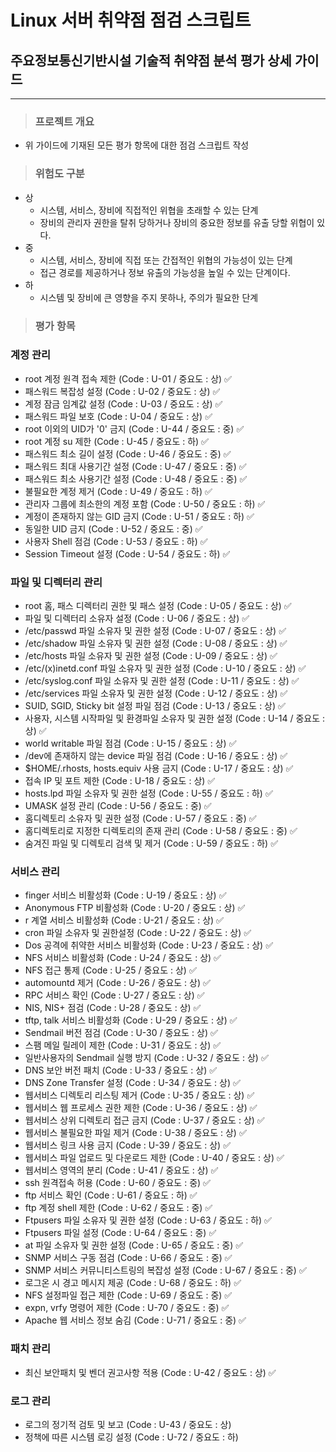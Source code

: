 # Linux 서버 취약점 점검 스크립트
## 주요정보통신기반시설 기술적 취약점 분석 평가 상세 가이드
---
>### 프로젝트 개요
- 위 가이드에 기재된 모든 평가 항목에 대한 점검 스크립트 작성
>### 위험도 구분
- 상
    - 시스템, 서비스, 장비에 직접적인 위협을 초래할 수 있는 단계
    - 장비의 관리자 권한을 탈취 당하거나 장비의 중요한 정보를 유출 당할 위협이 있다.
- 중
    - 시스템, 서비스, 장비에 직접 또는 간접적인 위협의 가능성이 있는 단계
    - 접근 경로를 제공하거나 정보 유출의 가능성을 높일 수 있는 단계이다.
- 하
    - 시스템 및 장비에 큰 영향을 주지 못하나, 주의가 필요한 단계
>### 평가 항목
### 계정 관리
- root 계정 원격 접속 제한 (Code : U-01 / 중요도 : 상) ✅
- 패스워드 복잡성 설정 (Code : U-02 / 중요도 : 상) ✅
- 계정 잠금 임계값 설정 (Code : U-03 / 중요도 : 상) ✅
- 패스워드 파일 보호 (Code : U-04 / 중요도 : 상) ✅
- root 이외의 UID가 '0' 금지 (Code : U-44 / 중요도 : 중) ✅
- root 계정 su 제한 (Code : U-45 / 중요도 : 하) ✅
- 패스워드 최소 길이 설정 (Code : U-46 / 중요도 : 중) ✅
- 패스워드 최대 사용기간 설정 (Code : U-47 / 중요도 : 중) ✅
- 패스워드 최소 사용기간 설정 (Code : U-48 / 중요도 : 중) ✅
- 불필요한 계정 제거 (Code : U-49 / 중요도 : 하) ✅
- 관리자 그룹에 최소한의 계정 포함 (Code : U-50 / 중요도 : 하) ✅
- 계정이 존재하지 않는 GID 금지 (Code : U-51 / 중요도 : 하) ✅
- 동일한 UID 금지 (Code : U-52 / 중요도 : 중) ✅
- 사용자 Shell 점검 (Code : U-53 / 중요도 : 하) ✅
- Session Timeout 설정 (Code : U-54 / 중요도 : 하) ✅
### 파일 및 디렉터리 관리
- root 홈, 패스 디렉터리 권한 및 패스 설정 (Code : U-05 / 중요도 : 상) ✅
- 파일 및 디렉터리 소유자 설정 (Code : U-06 / 중요도 : 상) ✅
- /etc/passwd 파일 소유자 및 권한 설정 (Code : U-07 / 중요도 : 상) ✅
- /etc/shadow 파일 소유자 및 권한 설정 (Code : U-08 / 중요도 : 상) ✅
- /etc/hosts 파일 소유자 및 권한 설정 (Code : U-09 / 중요도 : 상) ✅
- /etc/(x)inetd.conf 파일 소유자 및 권한 설정 (Code : U-10 / 중요도 : 상) ✅
- /etc/syslog.conf 파일 소유자 및 권한 설정 (Code : U-11 / 중요도 : 상) ✅
- /etc/services 파일 소유자 및 권한 설정 (Code : U-12 / 중요도 : 상) ✅
- SUID, SGID, Sticky bit 설정 파일 점검 (Code : U-13 / 중요도 : 상) ✅
- 사용자, 시스템 시작파일 및 환경파일 소유자 및 권한 설정 (Code : U-14 / 중요도 : 상) ✅
- world writable 파일 점검 (Code : U-15 / 중요도 : 상) ✅
- /dev에 존재하지 않는 device 파일 점검 (Code : U-16 / 중요도 : 상) ✅
- $HOME/.rhosts, hosts.equiv 사용 금지 (Code : U-17 / 중요도 : 상) ✅
- 접속 IP 및 포트 제한 (Code : U-18 / 중요도 : 상) ✅
- hosts.lpd 파일 소유자 및 권한 설정 (Code : U-55 / 중요도 : 하) ✅
- UMASK 설정 관리 (Code : U-56 / 중요도 : 중) ✅
- 홈디렉토리 소유자 및 권한 설정 (Code : U-57 / 중요도 : 중) ✅
- 홈디렉토리로 지정한 디렉토리의 존재 관리 (Code : U-58 / 중요도 : 중) ✅
- 숨겨진 파일 및 디렉토리 검색 및 제거 (Code : U-59 / 중요도 : 하) ✅
### 서비스 관리
- finger 서비스 비활성화 (Code : U-19 / 중요도 : 상) ✅
- Anonymous FTP 비활성화 (Code : U-20 / 중요도 : 상) ✅
- r 계열 서비스 비활성화 (Code : U-21 / 중요도 : 상) ✅
- cron 파일 소유자 및 권한설정 (Code : U-22 / 중요도 : 상) ✅
- Dos 공격에 취약한 서비스 비활성화 (Code : U-23 / 중요도 : 상) ✅
- NFS 서비스 비활성화 (Code : U-24 / 중요도 : 상) ✅
- NFS 접근 통제 (Code : U-25 / 중요도 : 상) ✅
- automountd 제거 (Code : U-26 / 중요도 : 상) ✅
- RPC 서비스 확인 (Code : U-27 / 중요도 : 상) ✅
- NIS, NIS+ 점검 (Code : U-28 / 중요도 : 상) ✅
- tftp, talk 서비스 비활성화 (Code : U-29 / 중요도 : 상) ✅
- Sendmail 버전 점검 (Code : U-30 / 중요도 : 상) ✅
- 스팸 메일 릴레이 제한 (Code : U-31 / 중요도 : 상) ✅
- 일반사용자의 Sendmail 실행 방지 (Code : U-32 / 중요도 : 상) ✅
- DNS 보안 버전 패치 (Code : U-33 / 중요도 : 상) ✅
- DNS Zone Transfer 설정 (Code : U-34 / 중요도 : 상) ✅
- 웹서비스 디렉토리 리스팅 제거 (Code : U-35 / 중요도 : 상) ✅
- 웹서비스 웹 프로세스 권한 제한 (Code : U-36 / 중요도 : 상) ✅
- 웹서비스 상위 디렉토리 접근 금지 (Code : U-37 / 중요도 : 상) ✅
- 웹서비스 불필요한 파일 제거 (Code : U-38 / 중요도 : 상) ✅
- 웹서비스 링크 사용 금지 (Code : U-39 / 중요도 : 상) ✅
- 웹서비스 파일 업로드 및 다운로드 제한 (Code : U-40 / 중요도 : 상) ✅
- 웹서비스 영역의 분리 (Code : U-41 / 중요도 : 상) ✅
- ssh 원격접속 허용 (Code : U-60 / 중요도 : 중) ✅
- ftp 서비스 확인 (Code : U-61 / 중요도 : 하) ✅
- ftp 계정 shell 제한 (Code : U-62 / 중요도 : 중) ✅
- Ftpusers 파일 소유자 및 권한 설정 (Code : U-63 / 중요도 : 하) ✅
- Ftpusers 파일 설정 (Code : U-64 / 중요도 : 중) ✅
- at 파일 소유자 및 권한 설정 (Code : U-65 / 중요도 : 중) ✅
- SNMP 서비스 구동 점검 (Code : U-66 / 중요도 : 중) ✅
- SNMP 서비스 커뮤니티스트링의 복잡성 설정 (Code : U-67 / 중요도 : 중) ✅
- 로그온 시 경고 메시지 제공 (Code : U-68 / 중요도 : 하) ✅
- NFS 설정파일 접근 제한 (Code : U-69 / 중요도 : 중) ✅
- expn, vrfy 명령어 제한 (Code : U-70 / 중요도 : 중) ✅
- Apache 웹 서비스 정보 숨김 (Code : U-71 / 중요도 : 중) ✅
### 패치 관리
- 최신 보안패치 및 벤더 권고사항 적용 (Code : U-42 / 중요도 : 상) ✅
### 로그 관리
- 로그의 정기적 검토 및 보고 (Code : U-43 / 중요도 : 상)
- 정책에 따른 시스템 로깅 설정 (Code : U-72 / 중요도 : 하)
